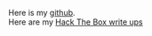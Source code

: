 Here is my [github](https://github.com/nathanvv21).  
Here are my [Hack The Box write ups](docs/htb-writeups/writeups.md)
